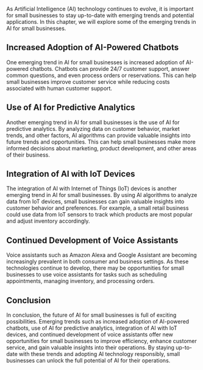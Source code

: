 

As Artificial Intelligence (AI) technology continues to evolve, it is important for small businesses to stay up-to-date with emerging trends and potential applications. In this chapter, we will explore some of the emerging trends in AI for small businesses.

Increased Adoption of AI-Powered Chatbots
-----------------------------------------

One emerging trend in AI for small businesses is increased adoption of AI-powered chatbots. Chatbots can provide 24/7 customer support, answer common questions, and even process orders or reservations. This can help small businesses improve customer service while reducing costs associated with human customer support.

Use of AI for Predictive Analytics
----------------------------------

Another emerging trend in AI for small businesses is the use of AI for predictive analytics. By analyzing data on customer behavior, market trends, and other factors, AI algorithms can provide valuable insights into future trends and opportunities. This can help small businesses make more informed decisions about marketing, product development, and other areas of their business.

Integration of AI with IoT Devices
----------------------------------

The integration of AI with Internet of Things (IoT) devices is another emerging trend in AI for small businesses. By using AI algorithms to analyze data from IoT devices, small businesses can gain valuable insights into customer behavior and preferences. For example, a small retail business could use data from IoT sensors to track which products are most popular and adjust inventory accordingly.

Continued Development of Voice Assistants
-----------------------------------------

Voice assistants such as Amazon Alexa and Google Assistant are becoming increasingly prevalent in both consumer and business settings. As these technologies continue to develop, there may be opportunities for small businesses to use voice assistants for tasks such as scheduling appointments, managing inventory, and processing orders.

Conclusion
----------

In conclusion, the future of AI for small businesses is full of exciting possibilities. Emerging trends such as increased adoption of AI-powered chatbots, use of AI for predictive analytics, integration of AI with IoT devices, and continued development of voice assistants offer new opportunities for small businesses to improve efficiency, enhance customer service, and gain valuable insights into their operations. By staying up-to-date with these trends and adopting AI technology responsibly, small businesses can unlock the full potential of AI for their operations.
